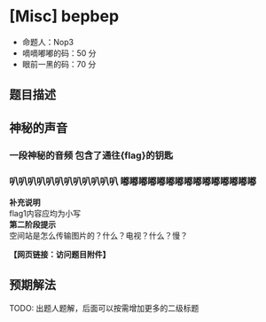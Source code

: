 # [Misc] bepbep

- 命题人：Nop3
- 嘀嘀嘟嘟的码：50 分
- 眼前一黑的码：70 分

## 题目描述

<h2>神秘的声音</h2>
<h3>一段神秘的音频 包含了通往{flag}的钥匙</h3>
<h3>叭叭叭叭叭叭叭叭叭叭叭叭 嘟嘟嘟嘟嘟嘟嘟嘟嘟嘟嘟嘟嘟嘟嘟</h3>
<div class="well"><strong>补充说明</strong><br>flag1内容应均为小写</div>

<div class="well"><strong>第二阶段提示</strong><br>
空间站是怎么传输图片的？什么？电视？什么？慢？
<div>

**【网页链接：访问题目附件】**

## 预期解法

TODO: 出题人题解，后面可以按需增加更多的二级标题